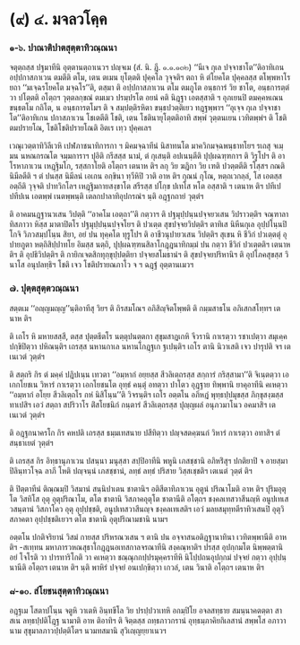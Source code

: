 <h1>(๙) ๔. มจลวโคฺค</h1>
<h3>๑-๖. ปาณาติปาตสุตฺตาทิวณฺณนา</h3>
<p> จตุตฺถสฺส  ปฐมาทีนิ อุตฺตานตฺถาเนวฯ ปญฺจเม (สํ. นิ. ฎี. ๑.๑.๑๓๒) ‘‘นีเจ กุเล ปจฺจาชาโต’’ติอาทิเกน อปฺปกาสภาเวน ตมตีติ ตโม, เตน ตเมน ยุโตฺตติ  ปุคฺคโล วุจฺจติฯ ตถา หิ ตํโยคโต ปุคฺคลสฺส ตโพฺพหาโร ยถา ‘‘มเจฺฉรโยคโต มจฺฉโร’’ติ, ตสฺมา ติ อปฺปกาสภาเวน ตโม ตมภูโต อนฺธการํ วิย ชาโต, อนฺธการตฺตํ วา ปโตฺตติ อโตฺถฯ วุตฺตลกฺขณํ ตมเมว ปรมฺปรโต อยนํ คติ นิฎฺฐา เอตสฺสาติ ฯ อุภเยนปิ ตมคฺคหเณน ขนฺธตโม กถิโต, น อนฺธการตโมฯ ติ จ สมฺปตฺติรหิตา ขนฺธปวตฺติเยว ทฎฺฐพฺพาฯ ‘‘อุเจฺจ กุเล ปจฺจาชาโต’’ติอาทิเกน ปกาสภาเวน โชเตตีติ โชติ, เตน โชตินายุโตฺตติอาทิ สพฺพํ วุตฺตนเยน เวทิตพฺพํฯ ติ โชติตมปรายโณ, โชติโชติปรายโณติ อิตเร เทฺว ปุคฺคเลฯ</p>


<p>เวณุเวตฺตาทิวิลีเวหิ เปฬภาชนาทิการกา ฯ มิคมจฺฉาทีนํ นิสาทนโต  มาควิกมจฺฉพนฺธาทโยฯ รเถสุ จเมฺมน  นหณกรณโต  จมฺมการาฯ ปุอิติ กรีสสฺส นามํ, ตํ กุเสนฺติ อปเนนฺตีติ  ปุปฺผฉฑฺฑกาฯ ติ วิรูโปฯ ติ อาโรหาภาเวน เหฎฺฐิมโก, รสฺสกาโยติ อโตฺถฯ เตนาห ติฯ ลกุ วิย ฆฎิกา วิย เฑติ ปวตฺตตีติ  รโสฺสฯ กณติ นิมีลตีติ ฯ ตํ ปนสฺส นิมีลนํ เอเกน อกฺขินา ทฺวีหิปิ วาติ อาห ติฯ กุณนํ กุโณ, หตฺถเวกลฺลํ, โส เอตสฺส อตฺถีติ  วุจฺจติ ปาทวิกโลฯ เหฎฺฐิมกายสงฺขาโต สรีรสฺส ปโกฺข ปเทโส หโต อสฺสาติ ฯ เตนาห ติฯ ปทีเป ปทีปเน เอตพฺพํ เนตพฺพนฺติ  เตลกปาลาทิอุปกรณํฯ นฺติ อฎฺฐกถายํ วุตฺตํฯ</p>


<p>ติ อาคมนฎฺฐานวเสน วิปตฺติ ‘‘อาคโม เอตฺถา’’ติ กตฺวาฯ ติ ปฐมุปฺปนฺนปจฺจยวเสน วิปราวตฺติฯ จณฺฑาลาทิสภาวา หิสฺส มาตาปิตโร ปฐมุปฺปนฺนปจฺจโยฯ ติ ปวเตฺต สุขปจฺจยวิปตฺติฯ ตาทิเส นิหีนกุเล อุปฺปโนฺนปิ โกจิ วิภวสมฺปโนฺน สิยา, อยํ ปน ทุคฺคโต ทุรูโปฯ ติ  อาชีวนุปายวเสน วิปตฺติฯ สุเขน หิ ชีวิกํ ปวเตฺตตุํ อุปายภูตา หตฺถิสิปฺปาทโย อิมสฺส นตฺถิ, ปุปฺผฉฑฺฑนสิลาโกฎฺฎนาทิกมฺมํ ปน กตฺวา ชีวิกํ ปวเตฺตติฯ เตนาห ติฯ ติ อุปธิวิปตฺติฯ ติ กายิกเจตสิกทุกฺขุปฺปตฺติยา ปจฺจยสโมธานํฯ ติ สุขปจฺจยปริหานิฯ ติ อุปโภคสุขสฺส วินาโส อนุปลทฺธิฯ โชติ เจว โชติปรายณภาโว จ ฯ ฉฎฺฐํ อุตฺตานเมวฯ</p>

</p>


<h3>๗. ปุตฺตสุตฺตวณฺณนา</h3>
<p> สตฺตเม  ‘‘อญฺญมญฺญ’’นฺติอาทีสุ วิยฯ ติ ถิรสมโณฯ อภิสิญฺจิตโพฺพติ ติ กมฺมสาธโน  อภิเสกสโทฺทฯ เตนาห ติฯ</p>


<p>ติ เถโร หิ มหายสสฺสี, ตสฺส ปุตฺตธีตโร นตฺตุปนตฺตกา สุขุมสาฎเกหิ จีวรานิ กาเรตฺวา รชาเปตฺวา สมุเคฺค ปกฺขิปิตฺวา ปหิณนฺติฯ เถรสฺส นหานกาเล นหานโกฎฺฐเก ฐเปนฺติฯ เถโร ตานิ นิวาเสติ เจว ปารุปติ จฯ เตเนเวตํ วุตฺตํฯ</p>


<p>ติ สตฺถริ กิร ตํ มคฺคํ ปฎิปเนฺน เทวตา ‘‘อมฺหากํ อยฺยสฺส สีวลิเตฺถรสฺส สกฺการํ กริสฺสามา’’ติ จิเนฺตตฺวา เอเกกโยชเน วิหารํ กาเรตฺวา เอกโยชนโต อุทฺธํ คนฺตุํ อทตฺวา ปาโตว อุฎฺฐาย ทิพฺพานิ ยาคุอาทีนิ คเหตฺวา ‘‘อมฺหากํ อโยฺย สีวลิเตฺถโร กหํ นิสิโนฺน’’ติ วิจรนฺติฯ เถโร อตฺตโน อภิหฎํ พุทฺธปฺปมุขสฺส ภิกฺขุสงฺฆสฺส ทาเปสิฯ เอวํ สตฺถา สปริวาโร ติํสโยชนิกํ กนฺตารํ สีวลิเตฺถรสฺส ปุญฺญผลํ อนุภวมาโนว อคมาสิฯ เตเนเวตํ วุตฺตํฯ</p>


<p>ติ อฎฺฐกนาครโก กิร คหปติ เถรสฺส ธมฺมเทสนาย ปสีทิตฺวา ปญฺจสตคฺฆนกํ วิหารํ กาเรตฺวา อทาสิฯ ตํ สนฺธาเยตํ วุตฺตํฯ</p>


<p>ติ เถรสฺส กิร อิทฺธานุภาเวน ปสนฺนา มนุสฺสา สปฺปิอาทีนิ พหูนิ  เภสชฺชานิ อภิหริํสุฯ ปกติยาปิ จ อายสฺมา ปิลินฺทวโจฺฉ ลาภี โหติ ปญฺจนฺนํ เภสชฺชานํ, ลทฺธํ ลทฺธํ ปริสาย วิสฺสเชฺชติฯ เตเนตํ วุตฺตํ ติฯ</p>


<p>ติ ปิตฺตาทีนํ ติณฺณมฺปิ วิสมานํ สนฺนิปาเตน ชาตานิฯ อติสีตาทิภาเวน อุตูนํ ปริณาโมติ อาห ติฯ ปุริมอุตุโต วิสทิโส อุตุ อุตุปริณาโม, ตโต ชาตานิ  วิสภาคอุตุโต ชาตานีติ อโตฺถฯ ชงฺคลเทสวาสีนญฺหิ อนูปเทเส วสนฺตานํ วิสภาโคว อุตุ อุปฺปชฺชติ, อนูปเทสวาสีนญฺจ ชงฺคลเทเสติฯ เอวํ มลยสมุทฺทตีราทิวเสนปิ อุตุวิสภาคตา อุปฺปชฺชติเยวฯ ตโต ชาตานิ อุตุปริณามชานิ นามฯ</p>


<p>อตฺตโน  ปกติจริยานํ วิสมํ กายสฺส ปริหรณวเสน ฯ ตานิ ปน อจฺจาสนอติฎฺฐานาทินา เวทิตพฺพานีติ อาห ติฯ -สเทฺทน มหาภารวหณสุธาโกฎฺฎนอเทสกาลจรณาทีนิ สงฺคณฺหาติฯ ปรสฺส อุปกฺกมโต นิพฺพตฺตานิ  อยํ โจโรติ วา ปารทาริโกติ วา คเหตฺวา ชณฺณุกกปฺปรมุคฺคราทีหิ นิโปฺปถนอุปกฺกมํ ปจฺจยํ กตฺวา อุปฺปนฺนานีติ อโตฺถฯ เตนาห ติฯ นฺติ พาหิรํ ปจฺจยํ อนเปกฺขิตฺวา เกวลํ, เตน วินาติ อโตฺถฯ เตนาห ติฯ</p>

</p>


<h3>๘-๑๐. สํโยชนสุตฺตาทิวณฺณนา</h3>
<p> อฎฺฐเม โสตาปโนฺน จตูหิ วาเตหิ อินฺทขีโล วิย ปรปฺปวาเทหิ อกมฺปิโย อจลสทฺธาย สมนฺนาคตตฺตา สาสเน ลทฺธปฺปติโฎฺฐ  นามาติ อาห ติอาทิฯ ติ จิตฺตสฺส ถทฺธภาวกรานํ อุทฺธมฺภาคิยกิเลสานํ สพฺพโส อภาวา  นาม สุขุมาลภาวปฺปตฺติโตฯ นวมทสมานิ สุวิเญฺญยฺยาเนวฯ</p>

</p>

</p>






